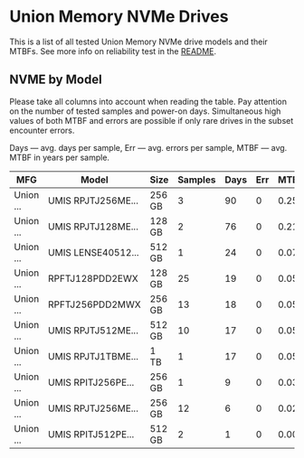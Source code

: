 Union Memory NVMe Drives
========================

This is a list of all tested Union Memory NVMe drive models and their MTBFs. See more
info on reliability test in the [README](https://github.com/linuxhw/SMART).

NVME by Model
------------

Please take all columns into account when reading the table. Pay attention on the
number of tested samples and power-on days. Simultaneous high values of both MTBF
and errors are possible if only rare drives in the subset encounter errors.

Days — avg. days per sample,
Err  — avg. errors per sample,
MTBF — avg. MTBF in years per sample.

| MFG       | Model              | Size   | Samples | Days  | Err   | MTBF |
|-----------|--------------------|--------|---------|-------|-------|------|
| Union ... | UMIS RPJTJ256ME... | 256 GB | 3       | 90    | 0     | 0.25   |
| Union ... | UMIS RPJTJ128ME... | 128 GB | 2       | 76    | 0     | 0.21   |
| Union ... | UMIS LENSE40512... | 512 GB | 1       | 24    | 0     | 0.07   |
| Union ... | RPFTJ128PDD2EWX    | 128 GB | 25      | 19    | 0     | 0.05   |
| Union ... | RPFTJ256PDD2MWX    | 256 GB | 13      | 18    | 0     | 0.05   |
| Union ... | UMIS RPJTJ512ME... | 512 GB | 10      | 17    | 0     | 0.05   |
| Union ... | UMIS RPJTJ1TBME... | 1 TB   | 1       | 17    | 0     | 0.05   |
| Union ... | UMIS RPITJ256PE... | 256 GB | 1       | 9     | 0     | 0.03   |
| Union ... | UMIS RPJTJ256ME... | 256 GB | 12      | 6     | 0     | 0.02   |
| Union ... | UMIS RPITJ512PE... | 512 GB | 2       | 1     | 0     | 0.00   |
